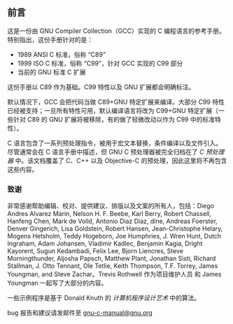 ## 前言

这是一份由 GNU Compiler Collection（GCC）实现的 C 编程语言的参考手册。特别指出，这份手册针对的是：

- 1989 ANSI C 标准，俗称 “C89”
- 1999 ISO C 标准，俗称 “C99”，针对 GCC 实现的 C99 部分
- 当前的 GNU 标准 C 扩展

这份手册以 C89 作为基础。C99 特性以及 GNU 扩展都会明确标注。

默认情况下，GCC 会把代码当做 C89+GNU 特定扩展来编译。大部分 C99 特性已经被支持；一旦所有特性可用，默认编译语言将改为 C99+GNU 特定扩展（一些针对 C89 的 GNU 扩展将被移除，有的做了轻微改动以作为 C99 中的标准特性）。

C 语言包含了一系列预处理指令，被用于宏文本替换，条件编译以及文件引入。尽管通常会在 C 语言手册中描述，但 GNU C 预处理器被完全归档在了 *C 预处理器* 中。该文档覆盖了 C、C++ 以及 Objective-C 的预处理，因此这里将不再包含这些内容。

### 致谢

非常感谢帮助编辑、校对、提供建议、排版以及文案的所有人，包括：Diego Andres Alvarez Marin, Nelson H. F. Beebe, Karl Berry, Robert Chassell, Hanfeng Chen, Mark de Volld, Antonio Diaz Diaz, dine, Andreas Foerster, Denver Gingerich, Lisa Goldstein, Robert Hansen, Jean-Christophe Helary, Mogens Hetsholm, Teddy Hogeborn, Joe Humphries, J. Wren Hunt, Dutch Ingraham, Adam Johansen, Vladimir Kadlec, Benjamin Kagia, Dright Kayorent, Sugun Kedambadi, Felix Lee, Bjorn Liencres, Steve Morningthunder, Aljosha Papsch, Matthew Plant, Jonathan Sisti, Richard Stallman, J. Otto Tennant, Ole Tetlie, Keith Thompson, T.F. Torrey, James Youngman, and Steve Zachar。Trevis Rothwell 作为项目维护人员 和 James Youngman 一起写了大部分的内容。

一些示例程序是基于 Donald Knuth 的 *计算机程序设计艺术* 中的算法。

bug 报告和建议请发邮件至 [gnu-c-manual@gnu.org](mailto:gnu-c-manual@gnu.org)

